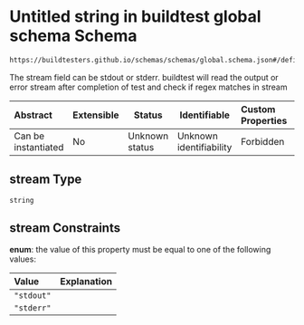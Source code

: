 # Untitled string in buildtest global schema Schema

```txt
https://buildtesters.github.io/schemas/schemas/global.schema.json#/definitions/status/properties/regex/properties/stream
```

The stream field can be stdout or stderr. buildtest will read the output or error stream after completion of test and check if regex matches in stream


| Abstract            | Extensible | Status         | Identifiable            | Custom Properties | Additional Properties | Access Restrictions | Defined In                                                               |
| :------------------ | ---------- | -------------- | ----------------------- | :---------------- | --------------------- | ------------------- | ------------------------------------------------------------------------ |
| Can be instantiated | No         | Unknown status | Unknown identifiability | Forbidden         | Allowed               | none                | [global.schema.json\*](../out/global.schema.json "open original schema") |

## stream Type

`string`

## stream Constraints

**enum**: the value of this property must be equal to one of the following values:

| Value      | Explanation |
| :--------- | ----------- |
| `"stdout"` |             |
| `"stderr"` |             |
